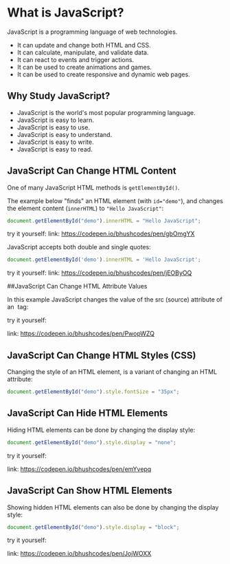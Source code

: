 # What is JavaScript?

JavaScript is a programming language of web technologies.

- It can update and change both HTML and CSS.  
- It can calculate, manipulate, and validate data.  
- It can react to events and trigger actions.  
- It can be used to create animations and games.  
- It can be used to create responsive and dynamic web pages.  

## Why Study JavaScript?

- JavaScript is the world's most popular programming language.  
- JavaScript is easy to learn.  
- JavaScript is easy to use.  
- JavaScript is easy to understand.  
- JavaScript is easy to write.  
- JavaScript is easy to read.  

## JavaScript Can Change HTML Content

One of many JavaScript HTML methods is `getElementById()`.

The example below "finds" an HTML element (with `id="demo"`), and changes the element content (`innerHTML`) to `"Hello JavaScript"`:

```javascript
document.getElementById("demo").innerHTML = "Hello JavaScript";
```

try it yourself: 
link: https://codepen.io/bhushcodes/pen/gbOmgYX

JavaScript accepts both double and single quotes:

```javascript
document.getElementById('demo').innerHTML = 'Hello JavaScript';
```

try it yourself: 
link: https://codepen.io/bhushcodes/pen/jEOByOQ

##JavaScript Can Change HTML Attribute Values

In this example JavaScript changes the value of the src (source) attribute of an <img> tag:

try it yourself: 

link: https://codepen.io/bhushcodes/pen/PwopWZQ

## JavaScript Can Change HTML Styles (CSS)

Changing the style of an HTML element, is a variant of changing an HTML attribute:

```javascript
document.getElementById("demo").style.fontSize = "35px";
```

## JavaScript Can Hide HTML Elements

Hiding HTML elements can be done by changing the display style:

```javascript
document.getElementById("demo").style.display = "none";
```

try it yourself:

link: https://codepen.io/bhushcodes/pen/emYvepq

## JavaScript Can Show HTML Elements

Showing hidden HTML elements can also be done by changing the display style:

```javascript
document.getElementById("demo").style.display = "block";
```
try it yourself:

link: https://codepen.io/bhushcodes/pen/JojWOXX

